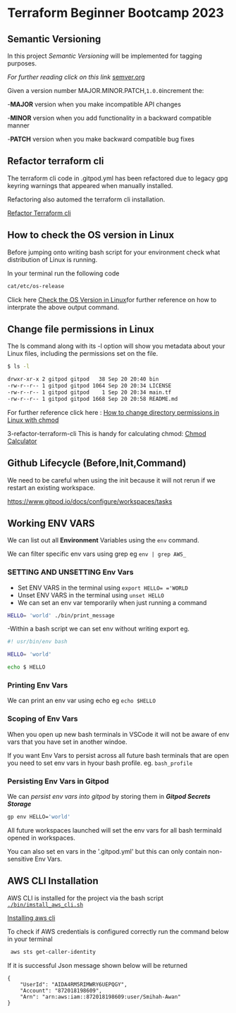 # Terraform Beginner Bootcamp 2023

## Semantic Versioning

In this project _Semantic Versioning_ will be implemented for tagging purposes.

_For further reading click on this link_ [semver.org](https://semver.org/)


Given a version number MAJOR.MINOR.PATCH,`1.0.0`increment the:

-**MAJOR** version when you make incompatible API changes

-**MINOR** version when you add functionality in a backward compatible manner

-**PATCH** version when you make backward compatible bug fixes

## Refactor terraform cli ##
The terraform cli code in .gitpod.yml has been refactored due to legacy gpg keyring warnings that appeared when manually installed.

Refactoring also automed the terraform cli installation.

[Refactor Terraform cli](https://developer.hashicorp.com/terraform/tutorials/aws-get-started/install-cli)

## How to check the OS version in Linux ##

Before jumping onto writing bash script for your environment check what distribution of Linux is running.

In your terminal run the following code

````bash
cat/etc/os-release
````
Click here  [Check the OS Version in Linux](https://www.geeksforgeeks.org/how-to-check-the-os-version-in-linux/)for further reference on how to interprate the above output command.

## Change file permissions in Linux ##

The ls command along with its -l option will show you metadata about your Linux files, including the permissions set on the file.

````bash
$ ls -l
````
``````bash
drwxr-xr-x 2 gitpod gitpod   38 Sep 20 20:40 bin
-rw-r--r-- 1 gitpod gitpod 1064 Sep 20 20:34 LICENSE
-rw-r--r-- 1 gitpod gitpod    1 Sep 20 20:34 main.tf
-rw-r--r-- 1 gitpod gitpod 1668 Sep 20 20:58 README.md
``````
For further reference click here : [How to change directory permissions in Linux with chmod](https://www.pluralsight.com/blog/it-ops/linux-file-permissions)

3-refactor-terraform-cli
This is handy for calculating chmod:
[Chmod Calculator](https://chmod-calculator.com/)

## Github Lifecycle (Before,Init,Command) ##

We need to be careful when using the init because it will not rerun if we restart an existing workspace.

https://www.gitpod.io/docs/configure/workspaces/tasks

## Working ENV VARS ##

We can list out all **Environment** Variables using the `env` command.

We can filter specific env vars using grep eg `env | grep AWS_`

### SETTING AND UNSETTING Env Vars ###
 
- Set ENV VARS in the terminal using `export HELLO= ='WORLD`
- Unset ENV VARS in the terminal using `unset HELLO`
- We can set an env var temporarily when just running a command

````sh
HELLO= 'world' ./bin/print_message
````
-Within a bash script we can set env without writing export eg.

````sh
#! usr/bin/env bash

HELLO= 'world'

echo $ HELLO

````
### Printing Env Vars ###

We can print an env var using echo eg `echo $HELLO`

### Scoping of Env Vars ###

When you open up new bash terminals in VSCode it will not be aware of env vars that you have set in another windoe.

If you want Env Vars to persist across all future bash terminals that are open you need to set env vars in hyour bash profile. eg. `bash_profile`

### Persisting Env Vars in Gitpod ###
We can _persist env vars into gitpod_ by storing them in ***Gitpod Secrets Storage***

````sh
gp env HELLO='world'

````
All future workspaces launched will set the env vars for all bash terminald opened in workspaces.

You can also set en vars in the '.gitpod.yml' but this can only contain non-sensitive Env Vars.

## AWS CLI Installation ##

AWS CLI is installed for the project via the bash script [`./bin/imstall_aws_cli.sh`](./bin/install_aws_cli.sh)

[Installing aws cli](https://docs.aws.amazon.com/cli/latest/userguide/getting-started-install.html)

To check if AWS credentials is configured correctly run the command below in your terminal
````bash
 aws sts get-caller-identity
````
If it is successful Json message shown below will be returned

````
{
    "UserId": "AIDA4RM5RIMWRY6UEPQGY",
    "Account": "872018198609",
    "Arn": "arn:aws:iam::872018198609:user/Smihah-Awan"
}




